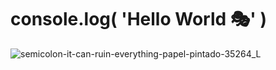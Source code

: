 # console.log( 'Hello World 🎭' )



![semicolon-it-can-ruin-everything-papel-pintado-35264_L](https://user-images.githubusercontent.com/61149916/127195120-547751a6-26bd-4c91-bb3c-2533c7a19f60.jpg)
